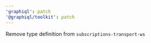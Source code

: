 ```yaml
---
'graphiql': patch
'@graphiql/toolkit': patch
---
```


Remove type definition from `subscriptions-transport-ws`
